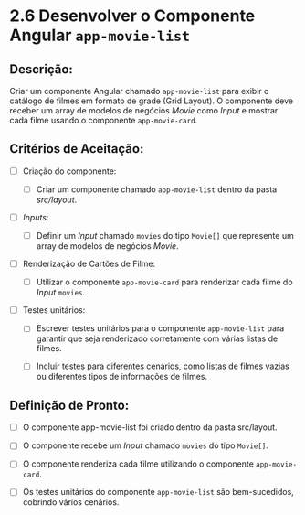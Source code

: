 # 2.6 Desenvolver o Componente Angular `app-movie-list`

## Descrição: 

Criar um componente Angular chamado `app-movie-list` para exibir o catálogo de filmes em formato de grade (Grid Layout). O componente deve receber um array de modelos de negócios _Movie_ como _Input_ e mostrar cada filme usando o componente `app-movie-card`.

## Critérios de Aceitação:

- [ ] Criação do componente:

    - [ ] Criar um componente chamado `app-movie-list` dentro da pasta _src/layout_.

- [ ] _Inputs_:

    - [ ] Definir um _Input_ chamado `movies` do tipo `Movie[]` que represente um array de modelos de negócios _Movie_.

- [ ] Renderização de Cartões de Filme:

    - [ ] Utilizar o componente `app-movie-card` para renderizar cada filme do _Input_ `movies`.

- [ ] Testes unitários:

    - [ ] Escrever testes unitários para o componente `app-movie-list` para garantir que seja renderizado corretamente com várias listas de filmes.

    - [ ] Incluir testes para diferentes cenários, como listas de filmes vazias ou diferentes tipos de informações de filmes.

## Definição de Pronto:

- [ ] O componente app-movie-list foi criado dentro da pasta src/layout.

- [ ] O componente recebe um _Input_ chamado `movies` do tipo `Movie[]`.

- [ ] O componente renderiza cada filme utilizando o componente `app-movie-card`.

- [ ] Os testes unitários do componente `app-movie-list` são bem-sucedidos, cobrindo vários cenários.
